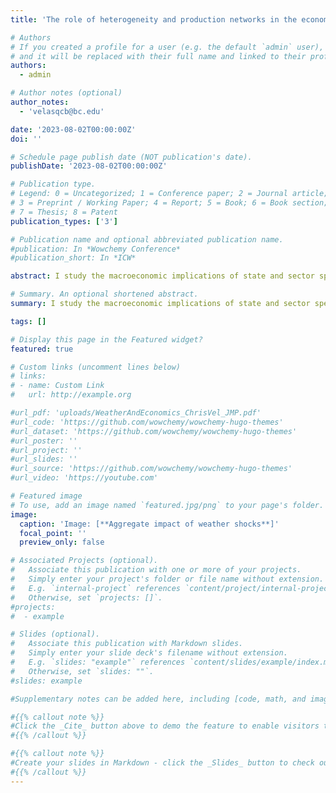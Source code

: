 ```yaml
---
title: 'The role of heterogeneity and production networks in the economic impact of weather shocks (JMP)'

# Authors
# If you created a profile for a user (e.g. the default `admin` user), write the username (folder name) here
# and it will be replaced with their full name and linked to their profile.
authors:
  - admin

# Author notes (optional)
author_notes:
  - 'velasqcb@bc.edu'

date: '2023-08-02T00:00:00Z'
doi: ''

# Schedule page publish date (NOT publication's date).
publishDate: '2023-08-02T00:00:00Z'

# Publication type.
# Legend: 0 = Uncategorized; 1 = Conference paper; 2 = Journal article;
# 3 = Preprint / Working Paper; 4 = Report; 5 = Book; 6 = Book section;
# 7 = Thesis; 8 = Patent
publication_types: ['3']

# Publication name and optional abbreviated publication name.
#publication: In *Wowchemy Conference*
#publication_short: In *ICW*

abstract: I study the macroeconomic implications of state and sector specific sensitivity to weather fluctuations and interregional production networks in the United States. I build a general equilibrium model where the impact of weather fluctuations on productivity is sector-state dependent and networks expose sectors to weather shocks from other states through the use of intermediate inputs. I use annual data on sectoral GDP per capita and temperature anomalies by state from 1970 to 2019 to test these mechanisms. My estimates show that models that do not consider these characteristics underestimate the aggregate impact of weather fluctuations by at least a factor of 3. In particular, when the whole economy faces a fully transitory unexpected increase in temperature of 1 Celsius degree, the contraction in economic activity increases from -0.13 to -0.37 percent once heterogeneity is considered and to -1.14 percent when networks are included.

# Summary. An optional shortened abstract.
summary: I study the macroeconomic implications of state and sector specific sensitivity to weather fluctuations and interregional production networks in the United States. I build a general equilibrium model where the impact of weather fluctuations on productivity is sector-state dependent and networks expose sectors to weather shocks from other states through the use of intermediate inputs. I use annual data on sectoral GDP per capita and temperature anomalies by state from 1970 to 2019 to test these mechanisms. My estimates show that models that do not consider these characteristics underestimate the aggregate impact of weather fluctuations by at least a factor of 3. In particular, when the whole economy faces a fully transitory unexpected increase in temperature of 1 Celsius degree, the contraction in economic activity increases from -0.13 to -0.37 percent once heterogeneity is considered and to -1.14 percent when networks are included.

tags: []

# Display this page in the Featured widget?
featured: true

# Custom links (uncomment lines below)
# links:
# - name: Custom Link
#   url: http://example.org

#url_pdf: 'uploads/WeatherAndEconomics_ChrisVel_JMP.pdf'
#url_code: 'https://github.com/wowchemy/wowchemy-hugo-themes'
#url_dataset: 'https://github.com/wowchemy/wowchemy-hugo-themes'
#url_poster: ''
#url_project: ''
#url_slides: ''
#url_source: 'https://github.com/wowchemy/wowchemy-hugo-themes'
#url_video: 'https://youtube.com'

# Featured image
# To use, add an image named `featured.jpg/png` to your page's folder.
image:
  caption: 'Image: [**Aggregate impact of weather shocks**]'
  focal_point: ''
  preview_only: false

# Associated Projects (optional).
#   Associate this publication with one or more of your projects.
#   Simply enter your project's folder or file name without extension.
#   E.g. `internal-project` references `content/project/internal-project/index.md`.
#   Otherwise, set `projects: []`.
#projects:
#  - example

# Slides (optional).
#   Associate this publication with Markdown slides.
#   Simply enter your slide deck's filename without extension.
#   E.g. `slides: "example"` references `content/slides/example/index.md`.
#   Otherwise, set `slides: ""`.
#slides: example

#Supplementary notes can be added here, including [code, math, and images](https://wowchemy.com/docs/writing-markdown-latex/).

#{{% callout note %}}
#Click the _Cite_ button above to demo the feature to enable visitors to import publication metadata into their reference management software.
#{{% /callout %}}

#{{% callout note %}}
#Create your slides in Markdown - click the _Slides_ button to check out the example.
#{{% /callout %}}
---
```




